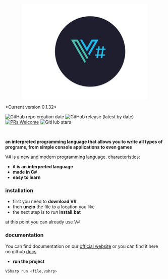 <p align="center">
<img src="art/vs_logo.png" width="400px">
</p>
>Current version 0.1.32<

![GitHub repo creation date](https://img.shields.io/badge/created-July%202024-brightgreen)
![GitHub release (latest by date)](https://img.shields.io/github/v/release/funcieqDEV/VSharp)
[![PRs Welcome](https://img.shields.io/badge/PRs-welcome-brightgreen.svg)](CONTRIBUTING.md)
![GitHub stars](https://img.shields.io/github/stars/funcieqDev/VSharp)


<br>

**an interpreted programming language that allows you to write all types of programs, from simple console applications to even games**


V# is a new and modern programming language. 
characteristics:
- **it is an interpreted language**
- **made in C#**
- **easy to learn**

### installation
 - first you need to **download V#**
 - then **unzip** the file to a location you like
 - the next step is to *run* **install.bat**

at this point you can already use V#

### documentation
 You can find documentation on our [official website](https://github.com/funcieqDEV/VSharp)
 or you can find it here on github [docs](https://github.com/funcieqDEV/VSharp-docs/tree/main)

- **run the project**
```bash
VSharp run <file.vshrp>
```


